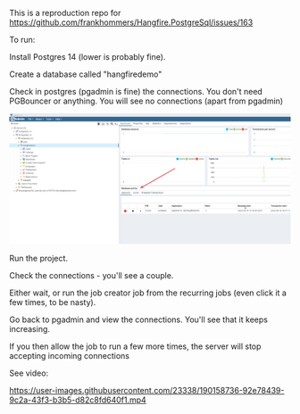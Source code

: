 This is a reproduction repo for https://github.com/frankhommers/Hangfire.PostgreSql/issues/163

To run:

Install Postgres 14 (lower is probably fine). 

Create a database called "hangfiredemo"

Check in postgres (pgadmin is fine) the connections. You don't need PGBouncer or anything. You will see no connections (apart from pgadmin)

![No conns](pgadmin1.png)

Run the project.

Check the connections - you'll see a couple.

Either wait, or run the job creator job from the recurring jobs (even click it a few times, to be nasty).  

Go back to pgadmin and view the connections. You'll see that it keeps increasing.

If you then allow the job to run a few more times, the server will stop accepting incoming connections

See video:



https://user-images.githubusercontent.com/23338/190158736-92e78439-9c2a-43f3-b3b5-d82c8fd640f1.mp4

